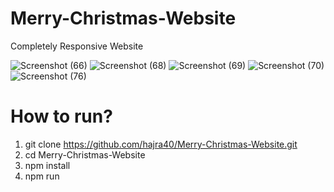 # Merry-Christmas-Website
Completely Responsive Website 

![Screenshot (66)](https://user-images.githubusercontent.com/68770929/104914437-28006800-59b5-11eb-911f-7dc157a62bb2.png)
![Screenshot (68)](https://user-images.githubusercontent.com/68770929/104914444-2afb5880-59b5-11eb-9ff1-8626a2ee1a0b.png)
![Screenshot (69)](https://user-images.githubusercontent.com/68770929/104914454-2d5db280-59b5-11eb-8ecd-5c0239bd76a6.png)
![Screenshot (70)](https://user-images.githubusercontent.com/68770929/104914461-3058a300-59b5-11eb-866d-923f1feb7931.png)
![Screenshot (76)](https://user-images.githubusercontent.com/68770929/104914548-4fefcb80-59b5-11eb-9447-ddbdc42bb263.png)


# How to run?
1. git clone https://github.com/hajra40/Merry-Christmas-Website.git
2. cd Merry-Christmas-Website
3. npm install
4. npm run

